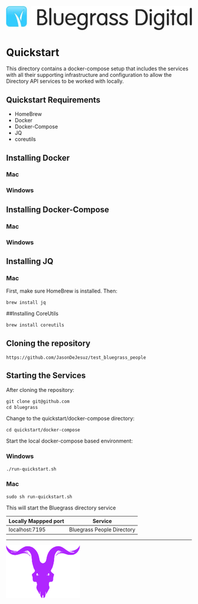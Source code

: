 ![Bluegrass Logo](/Docs/github_assets/bluegrass_logo.jpeg)

# Quickstart
This directory contains a docker-compose setup that includes the services with all their supporting infrastructure and configuration to allow the Directory API services to be worked with locally.

## Quickstart Requirements
- HomeBrew
- Docker
- Docker-Compose
- JQ
- coreutils 

## Installing Docker

### Mac

### Windows

## Installing Docker-Compose

### Mac

### Windows

## Installing JQ

### Mac
First, make sure HomeBrew is installed.
Then: 
```
brew install jq
```

##Installing CoreUtils
```
brew install coreutils
```

## Cloning the repository
```
https://github.com/JasonDeJesuz/test_bluegrass_people
```

## Starting the Services
After cloning the repository:
```
git clone git@github.com
cd bluegrass
```

Change to the quickstart/docker-compose directory:
```
cd quickstart/docker-compose
```

Start the local docker-compose based environment:
### Windows
```
./run-quickstart.sh
```

### Mac
```
sudo sh run-quickstart.sh
```

This will start the Bluegrass directory service

|Locally Mappped port | Service |
|----------|-------|
|localhost:7195| Bluegrass People Directory |

---

<a href="https://guywithagopro.com"><img src="../../Docs/github_assets/j_logo.png" alt="jason logo" width=200 /></a>